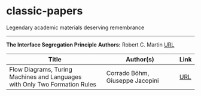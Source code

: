# classic-papers
Legendary academic materials deserving remembrance

---
**The Interface Segregation Principle**
**Authors:** Robert C. Martin
[URL](https://github.com/berkekim/classic-papers/blob/main/the-interface-segregation-principle.pdf)


| **Title** | **Author(s)** | **Link** |
| ----- | --------- | ---- |
| Flow Diagrams, Turing Machines and Languages <br>with Only Two Formation Rules | Corrado Böhm, Giuseppe Jacopini | [URL](https://github.com/berkekim/classic-papers/blob/main/flow-diagrams-turing-machines-and-languages-with-only-two-formation-rules.pdf) |
